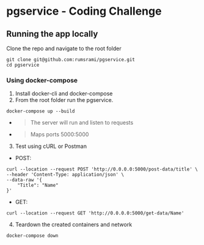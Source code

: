pgservice - Coding Challenge
=================

Running the app locally
---
Clone the repo and navigate to the root folder
```
git clone git@github.com:rumsrami/pgservice.git
cd pgservice
```

### Using docker-compose

1. Install docker-cli and docker-compose
2. From the root folder run the pgservice.
``` 
docker-compose up --build
```
- > The server will run and listen to requests
- > Maps ports 5000:5000
3. Test using cURL or Postman
- POST:
```
curl --location --request POST 'http://0.0.0.0:5000/post-data/title' \
--header 'Content-Type: application/json' \
--data-raw '{
    "Title": "Name"
}'
```
- GET:
``` 
curl --location --request GET 'http://0.0.0.0:5000/get-data/Name'
```
4. Teardown the created containers and network
```
docker-compose down
``` 